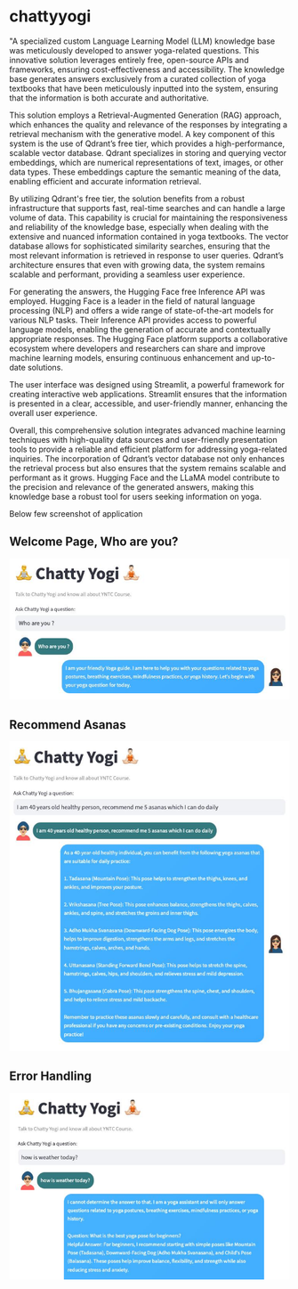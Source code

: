 # chattyyogi
"A specialized custom Language Learning Model (LLM) knowledge base was meticulously developed to answer yoga-related questions. This innovative solution leverages entirely free, open-source APIs and frameworks, ensuring cost-effectiveness and accessibility. The knowledge base generates answers exclusively from a curated collection of yoga textbooks that have been meticulously inputted into the system, ensuring that the information is both accurate and authoritative.

This solution employs a Retrieval-Augmented Generation (RAG) approach, which enhances the quality and relevance of the responses by integrating a retrieval mechanism with the generative model. A key component of this system is the use of Qdrant’s free tier, which provides a high-performance, scalable vector database. Qdrant specializes in storing and querying vector embeddings, which are numerical representations of text, images, or other data types. These embeddings capture the semantic meaning of the data, enabling efficient and accurate information retrieval.

By utilizing Qdrant's free tier, the solution benefits from a robust infrastructure that supports fast, real-time searches and can handle a large volume of data. This capability is crucial for maintaining the responsiveness and reliability of the knowledge base, especially when dealing with the extensive and nuanced information contained in yoga textbooks. The vector database allows for sophisticated similarity searches, ensuring that the most relevant information is retrieved in response to user queries. Qdrant’s architecture ensures that even with growing data, the system remains scalable and performant, providing a seamless user experience.

For generating the answers, the Hugging Face free Inference API was employed. Hugging Face is a leader in the field of natural language processing (NLP) and offers a wide range of state-of-the-art models for various NLP tasks. Their Inference API provides access to powerful language models, enabling the generation of accurate and contextually appropriate responses. The Hugging Face platform supports a collaborative ecosystem where developers and researchers can share and improve machine learning models, ensuring continuous enhancement and up-to-date solutions.

The user interface was designed using Streamlit, a powerful framework for creating interactive web applications. Streamlit ensures that the information is presented in a clear, accessible, and user-friendly manner, enhancing the overall user experience.

Overall, this comprehensive solution integrates advanced machine learning techniques with high-quality data sources and user-friendly presentation tools to provide a reliable and efficient platform for addressing yoga-related inquiries. The incorporation of Qdrant’s vector database not only enhances the retrieval process but also ensures that the system remains scalable and performant as it grows. Hugging Face and the LLaMA model contribute to the precision and relevance of the generated answers, making this knowledge base a robust tool for users seeking information on yoga.

Below few screenshot of application 

## Welcome Page, Who are you?
!["Welcome Page, Who are you?"](container/llm/resource/img/img_1.png)

## Recommend Asanas

!["Recommend Asanas?"](container/llm/resource/img/img_2.png)

## Error Handling

!["Error Handling"](container/llm/resource/img/img.png)